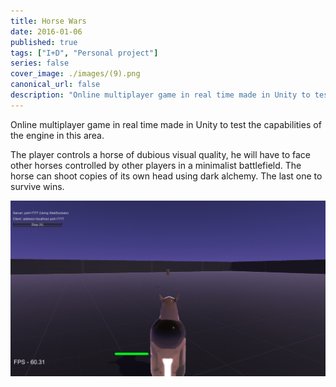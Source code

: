 ```yaml
---
title: Horse Wars
date: 2016-01-06
published: true
tags: ["I+D", "Personal project"]
series: false
cover_image: ./images/(9).png
canonical_url: false
description: "Online multiplayer game in real time made in Unity to test the capabilities of the engine in this area"
---
```


Online multiplayer game in real time made in Unity to test the capabilities of the engine in this area.

The player controls a horse of dubious visual quality, he will have to face other horses controlled by other players in a minimalist battlefield. The horse can shoot copies of its own head using dark alchemy. The last one to survive wins.

![Image](<./images/(7).png>)
